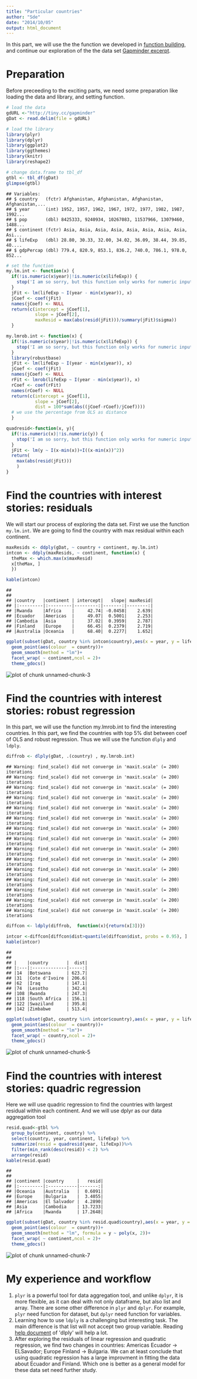 ```yaml
---
title: "Particular countries"
author: "Sde"
date: "2014/10/05"
output: html_document
---
```


In this part, we will use the the function we developed in [function building](website), and continue our exploration of the the data set [Gapminder excerpt](http://www.stat.ubc.ca/~jenny/notOcto/STAT545A/examples/gapminder/data/gapminderDataFiveYear.txt). 

# Preparation
Before preceeding to the exciting parts, we need some preparation like loading the data and library, and setting function.


```r
# load the data
gdURL <-"http://tiny.cc/gapminder"
gDat <- read.delim(file = gdURL)

# load the library
library(plyr)
library(dplyr)
library(ggplot2)
library(ggthemes)
library(knitr)
library(reshape2)

# change data.frame to tbl_df 
gtbl <- tbl_df(gDat)
glimpse(gtbl)
```

```
## Variables:
## $ country   (fctr) Afghanistan, Afghanistan, Afghanistan, Afghanistan,...
## $ year      (int) 1952, 1957, 1962, 1967, 1972, 1977, 1982, 1987, 1992...
## $ pop       (dbl) 8425333, 9240934, 10267083, 11537966, 13079460, 1488...
## $ continent (fctr) Asia, Asia, Asia, Asia, Asia, Asia, Asia, Asia, Asi...
## $ lifeExp   (dbl) 28.80, 30.33, 32.00, 34.02, 36.09, 38.44, 39.85, 40....
## $ gdpPercap (dbl) 779.4, 820.9, 853.1, 836.2, 740.0, 786.1, 978.0, 852...
```

```r
# set the function
my.lm.int <- function(x) {
  if(!is.numeric(x$year)|!is.numeric(x$lifeExp)) {
    stop('I am so sorry, but this function only works for numeric input!')
  }
  jFit <- lm(lifeExp ~ I(year - min(x$year)), x)
  jCoef <- coef(jFit)
  names(jCoef) <- NULL
  return(c(intercept = jCoef[1],
           slope = jCoef[2],
           maxResid = max(abs(resid(jFit)))/summary(jFit)$sigma))
  }

my.lmrob.int <- function(x) {
  if(!is.numeric(x$year)|!is.numeric(x$lifeExp)) {
    stop('I am so sorry, but this function only works for numeric input!')
  }
  library(robustbase)
  jFit <- lm(lifeExp ~ I(year - min(x$year)), x)
  jCoef <- coef(jFit)
  names(jCoef) <- NULL
  rFit <- lmrob(lifeExp ~ I(year - min(x$year)), x)
  rCoef <- coef(rFit)
  names(rCoef) <- NULL
  return(c(intercept = jCoef[1],
           slope = jCoef[2],
           dist = 100*sum(abs((jCoef-rCoef)/jCoef))))
  # we use the percentage from OLS as distance
  }

quadresid<-function(x, y){
  if(!is.numeric(x)|!is.numeric(y)) {
    stop('I am so sorry, but this function only works for numeric input!')
  }
  jFit <- lm(y ~ I(x-min(x))+I((x-min(x))^2))
  return(
    max(abs(resid(jFit)))
    )
}
```

# Find the countries with interest stories: residuals
We will start our process of exploring the data set. First we use the function `my.lm.int`. We are going to find the country with max residual within each continent.

```r
maxResids <- ddply(gDat, ~ country + continent, my.lm.int)
intcon <- ddply(maxResids, ~ continent, function(x) {
  theMax <- which.max(x$maxResid)
  x[theMax, ]
  })

kable(intcon)
```

```
## 
## 
## |country   |continent | intercept|   slope| maxResid|
## |:---------|:---------|---------:|-------:|--------:|
## |Rwanda    |Africa    |     42.74| -0.0458|    2.639|
## |Ecuador   |Americas  |     49.07|  0.5001|    2.253|
## |Cambodia  |Asia      |     37.02|  0.3959|    2.787|
## |Finland   |Europe    |     66.45|  0.2379|    2.719|
## |Australia |Oceania   |     68.40|  0.2277|    1.652|
```

```r
ggplot(subset(gDat, country %in% intcon$country),aes(x = year, y = lifeExp))+
  geom_point(aes(colour  = country))+
  geom_smooth(method = "lm")+
  facet_wrap( ~ continent,ncol = 2)+
  theme_gdocs()
```

![plot of chunk unnamed-chunk-3](figure/unnamed-chunk-3.png) 

# Find the countries with interest stories: robust regression
In this part, we will use the function my.lmrob.int to find the interesting countries. In this part, we find the countries with top 5% dist between coef of OLS and robust regression. Thus we will use the function `dlply` and `ldply`.


```r
diffrob <- dlply(gDat, .(country) , my.lmrob.int)
```

```
## Warning: find_scale() did not converge in 'maxit.scale' (= 200) iterations
## Warning: find_scale() did not converge in 'maxit.scale' (= 200) iterations
## Warning: find_scale() did not converge in 'maxit.scale' (= 200) iterations
## Warning: find_scale() did not converge in 'maxit.scale' (= 200) iterations
## Warning: find_scale() did not converge in 'maxit.scale' (= 200) iterations
## Warning: find_scale() did not converge in 'maxit.scale' (= 200) iterations
## Warning: find_scale() did not converge in 'maxit.scale' (= 200) iterations
## Warning: find_scale() did not converge in 'maxit.scale' (= 200) iterations
## Warning: find_scale() did not converge in 'maxit.scale' (= 200) iterations
## Warning: find_scale() did not converge in 'maxit.scale' (= 200) iterations
## Warning: find_scale() did not converge in 'maxit.scale' (= 200) iterations
## Warning: find_scale() did not converge in 'maxit.scale' (= 200) iterations
## Warning: find_scale() did not converge in 'maxit.scale' (= 200) iterations
## Warning: find_scale() did not converge in 'maxit.scale' (= 200) iterations
## Warning: find_scale() did not converge in 'maxit.scale' (= 200) iterations
```

```r
diffcon <- ldply(diffrob,  function(x){return(x[3])})

intcor <-diffcon[diffcon$dist>quantile(diffcon$dist, probs = 0.95), ]
kable(intcor)
```

```
## 
## 
## |    |country       |  dist|
## |:---|:-------------|-----:|
## |14  |Botswana      | 623.7|
## |31  |Cote d'Ivoire | 206.6|
## |62  |Iraq          | 147.1|
## |74  |Lesotho       | 342.4|
## |108 |Rwanda        | 247.3|
## |118 |South Africa  | 156.1|
## |122 |Swaziland     | 395.8|
## |142 |Zimbabwe      | 513.4|
```

```r
ggplot(subset(gDat, country %in% intcor$country),aes(x = year, y = lifeExp))+
  geom_point(aes(colour  = country))+
  geom_smooth(method = "lm")+
  facet_wrap( ~ country,ncol = 2)+
  theme_gdocs()
```

![plot of chunk unnamed-chunk-5](figure/unnamed-chunk-5.png) 


# Find the countries with interest stories: quadric regression
Here we will use quadric regression to find the countries with largest residual within each continent. And we will use dplyr as our data aggregation tool

```r
resid.quad<-gtbl %>%
  group_by(continent, country) %>%
  select(country, year, continent, lifeExp) %>%
  summarize(resid = quadresid(year, lifeExp))%>%
  filter(min_rank(desc(resid)) < 2) %>%
  arrange(resid)
kable(resid.quad)
```

```
## 
## 
## |continent |country     |   resid|
## |:---------|:-----------|-------:|
## |Oceania   |Australia   |  0.6091|
## |Europe    |Bulgaria    |  3.4055|
## |Americas  |El Salvador |  4.2890|
## |Asia      |Cambodia    | 13.7233|
## |Africa    |Rwanda      | 17.2648|
```

```r
ggplot(subset(gDat, country %in% resid.quad$country),aes(x = year, y = lifeExp))+
  geom_point(aes(colour  = country))+
  geom_smooth(method = "lm", formula = y ~ poly(x, 2))+
  facet_wrap( ~ continent,ncol = 2)+
  theme_gdocs()
```

![plot of chunk unnamed-chunk-7](figure/unnamed-chunk-7.png) 

# My experience and workflow
1. `plyr` is a powerful tool for data aggregation tool, and unlike `dplyr`, it is more flexible, as it can deal with not only dataframe, but also list and array. There are some other difference in `plyr` and `dplyr`. For example, `plyr` need function for dataset, but `dplyr` need function for variables.
2. Learning how to use `ldply` is a challenging but interesting task. The main difference is that list will not accept two group variable. Reading [help document](http://www.inside-r.org/packages/cran/plyr/docs/ddply) of 'dlply' will help a lot.
3. After exploring the residuals of linear regression and quadratic regression, we find two changes in countries: Americas Ecuador -> ELSavador; Europe Finland -> Bulgaria. We can at least conclude that using quadratic regression has a large improvment in fitting the data about Ecuador and Finland. Which one is better as a general model for these data set need further study.

